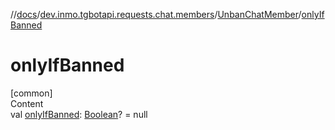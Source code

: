 //[docs](../../../index.md)/[dev.inmo.tgbotapi.requests.chat.members](../index.md)/[UnbanChatMember](index.md)/[onlyIfBanned](only-if-banned.md)



# onlyIfBanned  
[common]  
Content  
val [onlyIfBanned](only-if-banned.md): [Boolean](https://kotlinlang.org/api/latest/jvm/stdlib/kotlin/-boolean/index.html)? = null  



